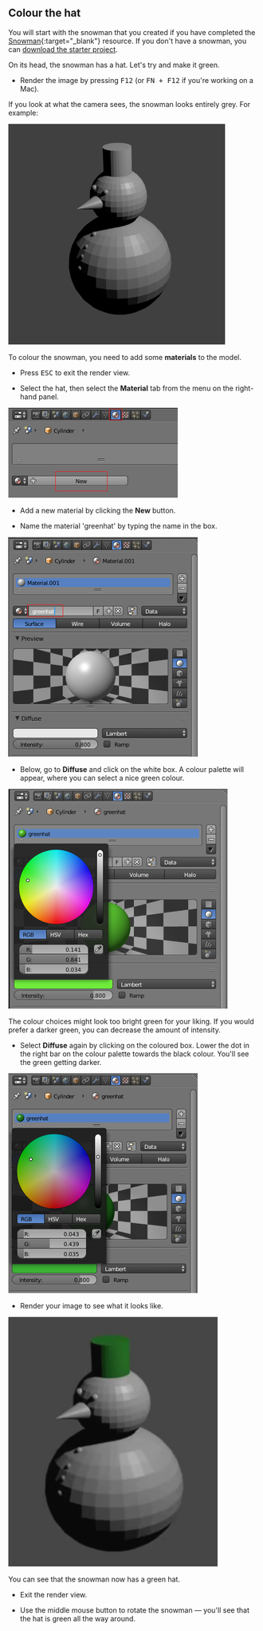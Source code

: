 ## Colour the hat

You will start with the snowman that you created if you have completed the [Snowman](https://projects.raspberrypi.org/en/projects/blender-snowman){:target="_blank"} resource. If you don't have a snowman, you can [download the starter project](resources/snowman.blend).

On its head, the snowman has a hat. Let's try and make it green.

+ Render the image by pressing <kbd>F12</kbd> (or <kbd>FN + F12</kbd> if you're working on a Mac).

If you look at what the camera sees, the snowman looks entirely grey. For example:

![Grey snowman](images/blender-snowman.png)

To colour the snowman, you need to add some **materials** to the model.

+ Press <kbd>ESC</kbd> to exit the render view.

+ Select the hat, then select the **Material** tab from the menu on the right-hand panel.

![Select the material tab](images/blender-material-hat-new.png)

+ Add a new material by clicking the **New** button.

+ Name the material 'greenhat' by typing the name in the box.

![Name the material](images/blender-material-hat-name.png)

+ Below, go to **Diffuse** and click on the white box. A colour palette will appear, where you can select a nice green colour.

![Select green](images/blender-material-hat-colour.png)

The colour choices might look too bright green for your liking. If you would prefer a darker green, you can decrease the amount of intensity.

+ Select **Diffuse** again by clicking on the coloured box. Lower the dot in the right bar on the colour palette towards the black colour. You'll see the green getting darker.

![Darker hat](images/blender-material-hat-darker.png)

+ Render your image to see what it looks like.

![Snowman with dark hat](images/blender-snowman-green-hat.png)

You can see that the snowman now has a green hat.

+ Exit the render view.

+ Use the middle mouse button to rotate the snowman — you'll see that the hat is green all the way around.
